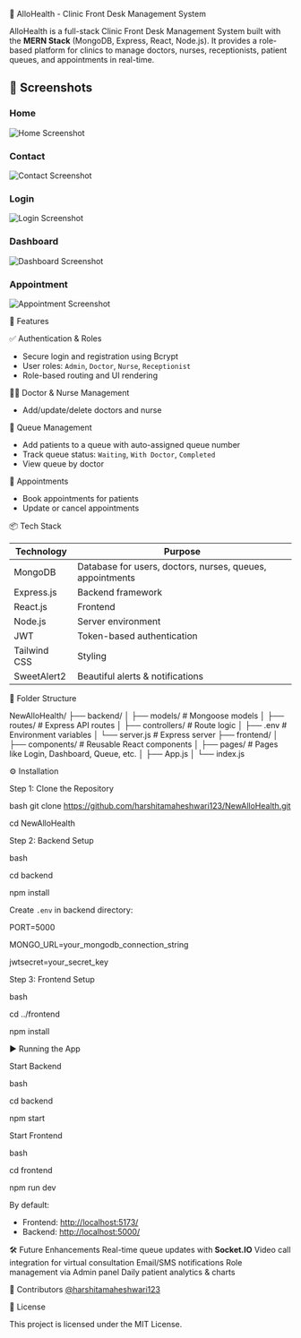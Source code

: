 🏥 AlloHealth - Clinic Front Desk Management System

AlloHealth is a full-stack Clinic Front Desk Management System built with the **MERN Stack** (MongoDB, Express, React, Node.js). It provides a role-based platform for clinics to manage doctors, nurses, receptionists, patient queues, and appointments in real-time.

## 📸 Screenshots

### Home  
![Home Screenshot](https://github.com/user-attachments/assets/24cf808e-5a31-4471-8508-cdfb0dff612c)

### Contact  
![Contact Screenshot](https://github.com/user-attachments/assets/cfd8dab1-ddce-441a-8512-1ba9c07861e9)

### Login  
![Login Screenshot](https://github.com/user-attachments/assets/fa59c82d-e3af-45b5-a624-b30810c6346b)

### Dashboard  
![Dashboard Screenshot](https://github.com/user-attachments/assets/32222a94-61eb-4c7f-80cf-52b6ff88bc8c)

### Appointment  
![Appointment Screenshot](https://github.com/user-attachments/assets/513e31de-3d03-4c5a-bc44-73cf797614cf)


🚀 Features

✅ Authentication & Roles
- Secure login and registration using Bcrypt
- User roles: `Admin`, `Doctor`, `Nurse`, `Receptionist`
- Role-based routing and UI rendering

🧑‍⚕️ Doctor & Nurse Management
- Add/update/delete doctors and nurse

🧾 Queue Management
- Add patients to a queue with auto-assigned queue number
- Track queue status: `Waiting`, `With Doctor`, `Completed`
- View queue by doctor

📅 Appointments
- Book appointments for patients
- Update or cancel appointments


📦 Tech Stack

| Technology | Purpose |
|------------|---------|
| MongoDB | Database for users, doctors, nurses, queues, appointments |
| Express.js | Backend framework |
| React.js | Frontend |
| Node.js | Server environment |
| JWT | Token-based authentication |
| Tailwind CSS | Styling |
| SweetAlert2 | Beautiful alerts & notifications |


📁 Folder Structure


NewAlloHealth/
├── backend/
│   ├── models/            # Mongoose models
│   ├── routes/            # Express API routes
│   ├── controllers/       # Route logic
│   ├── .env               # Environment variables
│   └── server.js          # Express server
├── frontend/
│   ├── components/        # Reusable React components
│   ├── pages/             # Pages like Login, Dashboard, Queue, etc.
│   ├── App.js
│   └── index.js


⚙️ Installation

Step 1: Clone the Repository


bash
git clone https://github.com/harshitamaheshwari123/NewAlloHealth.git

cd NewAlloHealth


Step 2: Backend Setup

bash

cd backend

npm install


Create `.env` in backend directory:


PORT=5000

MONGO_URL=your_mongodb_connection_string

jwtsecret=your_secret_key



Step 3: Frontend Setup

bash

cd ../frontend

npm install


▶️ Running the App


Start Backend

bash

cd backend

npm start

Start Frontend

bash

cd frontend

npm run dev

By default:

* Frontend: [http://localhost:5173/](http://localhost:5173/)
* Backend: [http://localhost:5000/](http://localhost:4451/)


🛠 Future Enhancements
Real-time queue updates with **Socket.IO**
Video call integration for virtual consultation
Email/SMS notifications
Role management via Admin panel
Daily patient analytics & charts


🤝 Contributors
[@harshitamaheshwari123](https://github.com/harshitamaheshwari123)


📃 License

This project is licensed under the MIT License.

